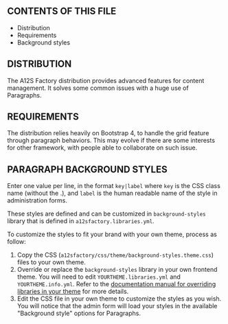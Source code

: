 CONTENTS OF THIS FILE
---------------------

 * Distribution
 * Requirements
 * Background styles


DISTRIBUTION
------------

The A12S Factory distribution provides advanced features for content management. It solves some
common issues with a huge use of Paragraphs.


REQUIREMENTS
------------

The distribution relies heavily on Bootstrap 4, to handle the grid feature through paragraph behaviors. This may evolve
if there are some interests for other framework, with people able to collaborate on such issue.


PARAGRAPH BACKGROUND STYLES
---------------------------

Enter one value per line, in the format `key|label` where `key` is the CSS class name (without the .), and `label` is the
human readable name of the style in administration forms.

These styles are defined and can be customized in `background-styles` library that is defined in `a12sfactory.libraries.yml`.

To customize the styles to fit your brand with your own theme, process as follow:

1. Copy the CSS (`a12sfactory/css/theme/background-styles.theme.css`) files to your own theme.
2. Override or replace the `background-styles` library in your own frontend theme. You will need to edit
   `YOURTHEME.libraries.yml` and `YOURTHEME.info.yml`. Refer to the
   [documentation manual for overriding libraries in your theme](https://www.drupal.org/docs/8/theming-drupal-8/adding-stylesheets-css-and-javascript-js-to-a-drupal-8-theme#override-extend)
   for more details.
3. Edit the CSS file in your own theme to customize the styles as you wish. You will notice that the admin form will
   load your styles in the available "Background style" options for Paragraphs.


